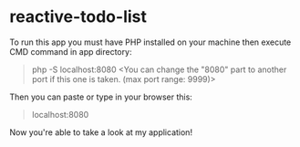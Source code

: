 # reactive-todo-list
To run this app you must have PHP installed on your machine then execute CMD command in app directory:
> php -S localhost:8080 <You can change the "8080" part to another port if this one is taken. (max port range: 9999)>

Then you can paste or type in your browser this:
> localhost:8080

Now you're able to take a look at my application!

